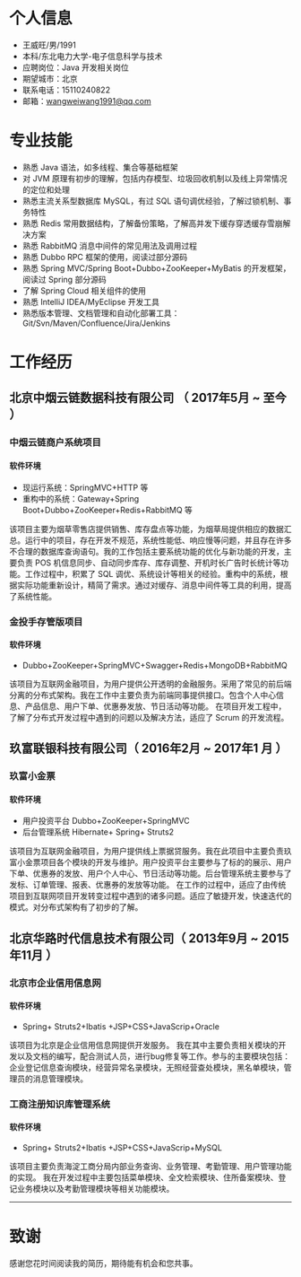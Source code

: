 
# 个人信息

 - 王威旺/男/1991 
 - 本科/东北电力大学-电子信息科学与技术 
 - 应聘岗位：Java 开发相关岗位
 - 期望城市：北京
- 联系电话：15110240822
- 邮箱：wangweiwang1991@qq.com


# 专业技能

- 熟悉 Java 语法，如多线程、集合等基础框架
- 对 JVM 原理有初步的理解，包括内存模型、垃圾回收机制以及线上异常情况的定位和处理
- 熟悉主流关系型数据库 MySQL，有过 SQL 语句调优经验，了解过锁机制、事务特性
- 熟悉 Redis 常用数据结构，了解备份策略，了解高并发下缓存穿透缓存雪崩解决方案
- 熟悉 RabbitMQ 消息中间件的常见用法及调用过程
- 熟悉 Dubbo RPC 框架的使用，阅读过部分源码
- 熟悉 Spring MVC/Spring Boot+Dubbo+ZooKeeper+MyBatis 的开发框架，阅读过 Spring 部分源码
- 了解 Spring Cloud 相关组件的使用
- 熟悉 IntelliJ IDEA/MyEclipse 开发工具
- 熟悉版本管理、文档管理和自动化部署工具：Git/Svn/Maven/Confluence/Jira/Jenkins


# 工作经历

## 北京中烟云链数据科技有限公司 （ 2017年5月 ~ 至今 ）

### 中烟云链商户系统项目
#### 软件环境
- 现运行系统：SpringMVC+HTTP 等
- 重构中的系统：Gateway+Spring Boot+Dubbo+ZooKeeper+Redis+RabbitMQ 等

该项目主要为烟草零售店提供销售、库存盘点等功能，为烟草局提供相应的数据汇总。运行中的项目，存在开发不规范，系统性能低、响应慢等问题，并且存在许多不合理的数据库查询语句。我的工作包括主要系统功能的优化与新功能的开发，主要负责 POS 机信息同步、自动同步库存、库存调整、开机时长广告时长统计等功能。工作过程中，积累了 SQL 调优、系统设计等相关的经验。重构中的系统，根据实际功能重新设计，精简了需求。通过对缓存、消息中间件等工具的利用，提高了系统性能。

### 金投手存管版项目 
#### 软件环境
- Dubbo+ZooKeeper+SpringMVC+Swagger+Redis+MongoDB+RabbitMQ

该项目为互联网金融项目，为用户提供公开透明的金融服务。采用了常见的前后端分离的分布式架构。我在工作中主要负责为前端同事提供接口。包含个人中心信息、产品信息、用户下单、优惠券发放、节日活动等功能。
在项目开发工程中，了解了分布式开发过程中遇到的问题以及解决方法，适应了 Scrum 的开发流程。


## 玖富联银科技有限公司（ 2016年2月 ~ 2017年1 月 ）

### 玖富小金票

#### 软件环境
- 用户投资平台 Dubbo+ZooKeeper+SpringMVC 
- 后台管理系统 Hibernate+ Spring+ Struts2

该项目为互联网金融项目，为用户提供线上票据贷服务。我在此项目中主要负责玖富小金票项目各个模块的开发与维护。用户投资平台主要参与了标的的展示、用户下单、优惠券的发放、用户个人中心、节日活动等功能。后台管理系统主要参与了发标、订单管理、报表、优惠券的发放等功能。
在工作的过程中，适应了由传统项目到互联网项目开发转变过程中遇到的诸多问题。适应了敏捷开发，快速迭代的模式。对分布式架构有了初步的了解。


## 北京华路时代信息技术有限公司（ 2013年9月 ~ 2015年11月 ）

### 北京市企业信用信息网

#### 软件环境
- Spring+ Struts2+Ibatis +JSP+CSS+JavaScrip+Oracle

该项目为北京是企业信用信息网提供开发服务。
我在其中主要负责相关模块的开发以及文档的编写，配合测试人员，进行bug修复等工作。参与的主要模块包括：企业登记信息查询模块，经营异常名录模块，无照经营查处模块，黑名单模块，管理员的消息管理模块。

### 工商注册知识库管理系统
#### 软件环境
- Spring+ Struts2+Ibatis +JSP+CSS+JavaScrip+MySQL

该项目主要负责海淀工商分局内部业务查询、业务管理、考勤管理、用户管理功能的实现。
我在开发过程中主要包括菜单模块、全文检索模块、住所备案模块、登记业务模块以及考勤管理模块等相关功能模块。

* * *

# 致谢
感谢您花时间阅读我的简历，期待能有机会和您共事。
